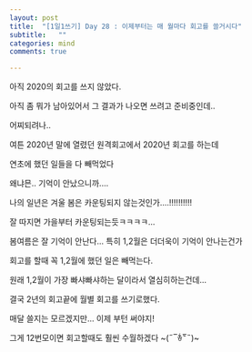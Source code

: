 ```yaml
---
layout: post
title:  "[1일1쓰기] Day 28 : 이제부터는 매 월마다 회고를 쓸거시다"
subtitle:   ""
categories: mind
comments: true

---
```




 아직 2020의 회고를 쓰지 않았다.

아직 좀 뭐가 남아있어서 그 결과가 나오면 쓰려고 준비중인데..

어찌되려나..



여튼 2020년 말에 열렸던 원격회고에서 2020년 회고를 하는데

연초에 했던 일들을 다 빼먹었다

왜냐믄.. 기억이 안났으니까....

나의 일년은 겨울 봄은 카운팅되지 않는것인가....!!!!!!!!!!

잘 따지면 가을부터 카운팅되는듯ㅋㅋㅋㅋ... 

봄여름은 잘 기억이 안난다... 특히 1,2월은 더더욱이 기억이 안나는건가

회고를 할때 꼭 1,2월에 했던 일은 빼먹는다.

원래 1,2월이 가장 빠샤빠샤하는 달이라서 열심히하는건데...

결국 2년의 회고끝에 월별 회고를 쓰기로했다.

매달 쓸지는 모르겠지만... 이제 부턴 써야지!

그게 12번모이면 회고할때도 훨씬 수월하겠다 ~(˶‾᷄ꈊ‾᷅˵)~

